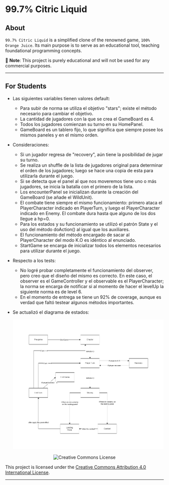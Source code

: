# 99.7% Citric Liquid

## About

`99.7% Citric Liquid` is a simplified clone of the renowned game, `100% Orange Juice`. Its main
purpose is to serve as an educational tool, teaching foundational programming concepts.

📢 **Note**: This project is purely educational and will not be used for any commercial purposes.

---

## For Students

* Las siguientes variables tienen valores default:
  * Para subir de norma se utiliza el objetivo "stars"; existe el método necesario para cambiar el objetivo.
  * La cantidad de jugadores con la que se crea el GameBoard es 4.
  * Todos los jugadores comienzan su turno en su HomePanel.
  * GameBoard es un tablero fijo, lo que significa que siempre posee los mismos paneles y en el mismo orden.

* Consideraciones:
  * Si un jugador regresa de "recovery", aún tiene la posibilidad de jugar su turno.
  * Se realiza un shuffle de la lista de jugadores original para determinar el orden de los jugadores;
  luego se hace una copia de esta para utilizarla durante el juego.
  * Si se detecta que el panel al que nos moveremos tiene uno o más jugadores, se inicia la batalla con el primero de la lista.
  * Los encounterPanel se inicializan durante la creación del GameBoard (se añade el WildUnit).
  * El combate tiene siempre el mismo funcionamiento: primero ataca el PlayerCharacter indicado en PlayerTurn, y luego el PlayerCharacter indicado en Enemy.
  El combate dura hasta que alguno de los dos llegue a hp=0.
  * Para los estados y su funcionamiento se utilizó el patrón State y el uso del método doAction() al igual que los auxiliares.
  * El funcionamiento del método encargado de sacar al PlayerCharacter del modo K.O es idéntico al enunciado.
  * StartGame se encarga de inicializar todos los elementos necesarios para utilizar durante el juego.

* Respecto a los tests:
  * No logré probar completamente el funcionamiento del observer, pero creo que el diseño del mismo es correcto.
  En este caso, el observer es el GameController y el observable es el PlayerCharacter; la norma se encarga de notificar
  si al momento de hacer el levelUp la siguiente norma es de level 6.
  * En el momento de entrega se tiene un 92% de coverage, aunque es verdad que faltó testear algunos métodos importantes.


* Se actualizó el diagrama de estados:

    ![Diagrama de estados](docs/diagrama.png)


<div style="text-align:center;">
    <img src="https://i.creativecommons.org/l/by/4.0/88x31.png" alt="Creative Commons License">
</div>

This project is licensed under the [Creative Commons Attribution 4.0 International License](http://creativecommons.org/licenses/by/4.0/).

---